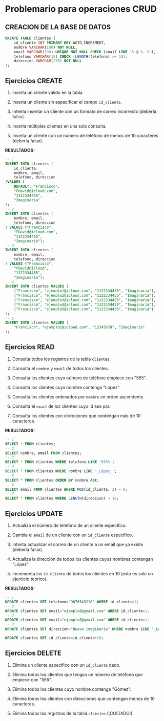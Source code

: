 # Problemario para operaciones CRUD

## CREACION DE LA BASE DE DATOS

```sql
CREATE TABLE clientes (
    id_cliente INT PRIMARY KEY AUTO_INCREMENT,
    nombre VARCHAR(100) NOT NULL,
    email VARCHAR(100) UNIQUE NOT NULL CHECK (email LIKE '%_@_%._%'),
    telefono VARCHAR(15) CHECK (LENGTH(telefono) >= 10),
    direccion VARCHAR(255) NOT NULL
);
```

## Ejercicios CREATE

1. Inserta un cliente válido en la tabla.

2. Inserta un cliente sin especificar el campo `id_cliente`.

3. Intenta insertar un cliente con un formato de correo incorrecto (debería fallar).

4. Inserta múltiples clientes en una sola consulta.

5. Inserta un cliente con un número de teléfono de menos de 10 caracteres (debería fallar).

**RESULTADOS:**
```sql
-- 1
INSERT INTO clientes (
    id_cliente,
    nombre, email,
    telefono, direccion
)VALUES (
    DEFAULT, "Francisco",
    "FDavid@icloud.com",
    "1122334455",
    "Imaginaria"
);
-- 2
INSERT INTO clientes (
    nombre, email,
    telefono, direccion
) VALUES ("Francisco",
    "FDavid@icloud.com",
    "1122334455",
    "Imaginaria");
-- 3
INSERT INTO clientes (
    nombre, email,
    telefono, direccion
) VALUES ("Francisco",
    "FDavid@icloud",
    "1122334455",
    "Imaginaria");
-- 4
INSERT INTO clientes VALUES (
    ("Francisco", "ejemplo1@icloud.com", "1122334455", "Imaginaria"),
    ("Francisco", "ejemplo2@icloud.com", "1122334455", "Imaginaria"),
    ("Francisco", "ejemplo3@icloud.com", "1122334455", "Imaginaria"),
    ("Francisco", "ejemplo4@icloud.com", "1122334455", "Imaginaria"),
    ("Francisco", "ejemplo5@icloud.com", "1122334455", "Imaginaria")
);
-- 5
INSERT INTO clientes VALUES (
    "Francisco", "ejemplo1@icloud.com", "12345678", "Imaginaria"
);
```
## Ejercicios READ

1. Consulta todos los registros de la tabla `clientes`.

2. Consulta el `nombre` y `email` de todos los clientes.

3. Consulta los clientes cuyo número de teléfono empiece con "555".

4. Consulta los clientes cuyo nombre contenga "López".

5. Consulta los clientes ordenados por `nombre` en orden ascendente.

6. Consulta el `email` de los clientes cuyo id sea par.

7. Consulta los clientes con direcciones que contengan más de 10 caracteres.

**RESULTADOS:**
```sql
-- 1
SELECT * FROM clientes;
-- 2 
SELECT nombre, email FROM clientes;
-- 3
SELECT * FROM clientes WHERE telefono LIKE '555%';
-- 4 
SELECT * FROM clientes WHERE nombre LIKE '_López_';
-- 5
SELECT * FROM clientes ORDER BY nombre ASC;
-- 6
SELECT email FROM clientes WHERE MOD(id_cliente, 2) = 0;
-- 7
SELECT * FROM clientes WHERE LENGTH(direccion) > 10;
```

## Ejercicios UPDATE

1. Actualiza el número de teléfono de un cliente específico.

2. Cambia el `email` de un cliente con un `id_cliente` específico.

3. Intenta actualizar el correo de un cliente a un email que ya existe (debería fallar).

4. Actualiza la dirección de todos los clientes cuyos nombres contengan "López".

5. Incrementa los `id_cliente` de todos los clientes en 10 (esto es solo un ejercicio teórico).

**RESULTADOS:**
```sql
-- 1 
UPDATE clientes SET telefono="9876543210" WHERE id_cliente=1;
-- 2
UPDATE clientes SET email="ejemplo8@gmail.com" WHERE id_cliente=1;
-- 3
UPDATE clientes SET email="ejemplo8@gmail.com" WHERE id_cliente=1;
-- 4
UPDATE clientes SET direccion="Nueva imaginaria" WHERE nombre LIKE "_López_";

UPDATE clientes SET id_cliente=id_cliente+10;
```

## Ejercicios DELETE

1. Elimina un cliente específico con un `id_cliente` dado.

2. Elimina todos los clientes que tengan un número de teléfono que empiece con "555".

3. Elimina todos los clientes cuyo nombre contenga "Gómez".

4. Elimina todos los clientes con direcciones que contengan menos de 10 caracteres.

5. Elimina todos los registros de la tabla `clientes` (¡CUIDADO!).


